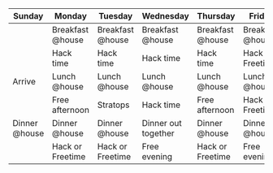 | Sunday        | Monday           | Tuesday          | Wednesday           | Thursday         | Friday           | Saturday         |
|---------------|------------------|------------------|---------------------|------------------|------------------|------------------|
|               | Breakfast @house | Breakfast @house | Breakfast @house    | Breakfast @house | Breakfast @house | Breakfast @house |
|               | Hack time        | Hack time        | Hack time           | Hack time        | Hack or Freetime | Depart by 8am   |
| Arrive        | Lunch @house     | Lunch @house     | Lunch @house        | Lunch @house     | Lunch @house     |                  |
|               | Free afternoon   | Stratops         | Hack time           | Free afternoon   | Hack or Freetime |                  |
| Dinner @house | Dinner @house    | Dinner @house    | Dinner out together | Dinner @house    | Dinner @house    |                  |
|               | Hack or Freetime | Hack or Freetime | Free evening        | Hack or Freetime | Free evening     |                  |
